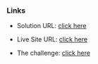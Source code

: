 ### Links

- Solution URL: [click here](https://github.com/weldu0/Frontend-Mentor-Challenges-Collection/tree/main/huddle-landing-page-with-single-introductory-section)

- Live Site URL: [click here](https://weldu0.github.io/Frontend-Mentor-Challenges-Collection/huddle-landing-page-with-single-introductory-section)
- The challenge: [click here](https://www.frontendmentor.io/challenges/huddle-landing-page-with-a-single-introductory-section-B_2Wvxgi0)
